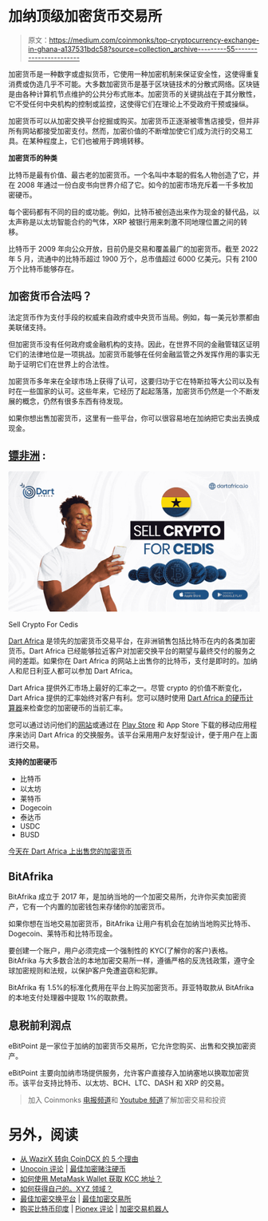 # 加纳顶级加密货币交易所

> 原文：<https://medium.com/coinmonks/top-cryptocurrency-exchange-in-ghana-a137531bdc58?source=collection_archive---------55----------------------->

加密货币是一种数字或虚拟货币，它使用一种加密机制来保证安全性，这使得重复消费或伪造几乎不可能。大多数加密货币是基于区块链技术的分散式网络。区块链是由各种计算机节点维护的公共分布式账本。加密货币的关键挑战在于其分散性，它不受任何中央机构的控制或监控，这使得它们在理论上不受政府干预或操纵。

加密货币可以从加密交换平台挖掘或购买。加密货币正逐渐被零售店接受，但并非所有网站都接受加密支付。然而，加密价值的不断增加使它们成为流行的交易工具。在某种程度上，它们也被用于跨境转移。

**加密货币的种类**

比特币是最有价值、最古老的加密货币。一个名叫中本聪的假名人物创造了它，并在 2008 年通过一份白皮书向世界介绍了它。如今的加密市场充斥着一千多枚加密硬币。

每个密码都有不同的目的或功能。例如，比特币被创造出来作为现金的替代品，以太声称是以太坊智能合约的气体，XRP 被银行用来刺激不同地理位置之间的转移。

比特币于 2009 年向公众开放，目前仍是交易和覆盖最广的加密货币。截至 2022 年 5 月，流通中的比特币超过 1900 万个，总市值超过 6000 亿美元。只有 2100 万个比特币能够存在。

## **加密货币合法吗？**

法定货币作为支付手段的权威来自政府或中央货币当局。例如，每一美元钞票都由美联储支持。

但加密货币没有任何政府或金融机构的支持。因此，在世界不同的金融管辖区证明它们的法律地位是一项挑战。加密货币能够在任何金融监管之外发挥作用的事实无助于证明它们在世界上的合法性。

加密货币多年来在全球市场上获得了认可，这要归功于它在特斯拉等大公司以及有时在一些国家的认可。这些年来，它经历了起起落落，加密货币仍然是一个不断发展的概念，仍然有很多东西有待发现。

如果你想出售加密货币，这里有一些平台，你可以很容易地在加纳把它卖出去换成现金。

## [**镖非洲**](http://dartafrica.io) :

![](img/1d6536284426ff05ec08a9878bf90bde.png)

Sell Crypto For Cedis

[Dart Africa](http://dartafrica.io/) 是领先的加密货币交易平台，在非洲销售包括比特币在内的各类加密货币。Dart Africa 已经能够拉近客户对加密交换平台的期望与最终交付的服务之间的差距。如果你在 Dart Africa 的网站上出售你的比特币，支付是即时的。加纳人和尼日利亚人都可以参加 Dart Africa。

Dart Africa 提供外汇市场上最好的汇率之一。尽管 crypto 的价值不断变化，Dart Africa 提供的汇率始终对客户有利。您可以随时使用 [Dart Africa 的硬币计算器](https://dartafrica.io/coincalculator)来检查您的加密硬币的当前汇率。

您可以通过访问他们的[网站](http://dartafrica.io)或通过在 [Play Store](https://play.google.com/store/apps/details?id=com.dartafrica&hl=en_US&gl=US) 和 App Store 下载的移动应用程序来访问 Dart Africa 的交换服务。该平台采用用户友好型设计，便于用户在上面进行交易。

**支持的加密硬币**

*   比特币
*   以太坊
*   莱特币
*   Dogecoin
*   泰达币
*   USDC
*   BUSD

[今天在 Dart Africa 上出售您的加密货币](http://dartafrica.io)

## **BitAfrika**

BitAfrika 成立于 2017 年，是加纳当地的一个加密交易所，允许你买卖加密资产，它有一个内置的加密钱包来存储你的加密货币。

如果你想在当地交易加密货币，BitAfrika 让用户有机会在加纳当地购买比特币、Dogecoin、莱特币和比特币现金。

要创建一个账户，用户必须完成一个强制性的 KYC(了解你的客户)表格。BitAfrika 与大多数合法的本地加密交易所一样，遵循严格的反洗钱政策，遵守全球加密规则和法规，以保护客户免遭盗窃和犯罪。

BitAfrika 有 1.5%的标准化费用在平台上购买加密货币。菲亚特取款从 BitAfrika 的本地支付处理器中提取 1%的取款费。

## **息税前利润点**

eBitPoint 是一家位于加纳的加密货币交易所，它允许您购买、出售和交换加密资产。

eBitPoint 主要向加纳市场提供服务，允许客户直接存入加纳塞地以换取加密货币。该平台支持比特币、以太坊、BCH、LTC、DASH 和 XRP 的交易。

> 加入 Coinmonks [电报频道](https://t.me/coincodecap)和 [Youtube 频道](https://www.youtube.com/c/coinmonks/videos)了解加密交易和投资

# 另外，阅读

*   [从 WazirX 转向 CoinDCX 的 5 个理由](https://coincodecap.com/reasons-to-switch-from-wazirx-to-coindcx)
*   [Unocoin 评论](https://coincodecap.com/unocoin-review) | [最佳加密赌注硬币](https://coincodecap.com/best-crypto-staking-coins)
*   [如何使用 MetaMask Wallet 获取 KCC 地址？](https://coincodecap.com/kcc-address-metamask)
*   [如何获得自己的。XYZ 领域？](https://coincodecap.com/xyz-domain)
*   [最佳加密交换平台](https://coincodecap.com/best-crypto-swap-platforms) | [最佳加密交易所](https://coincodecap.com/crypto-exchange)
*   [购买比特币印度](/coinmonks/buy-bitcoin-in-india-feb50ddfef94) | [Pionex 评论](/coinmonks/pionex-review-exchange-with-crypto-trading-bot-1e459d0191ea) | [加密交易机器人](/coinmonks/crypto-trading-bot-c2ffce8acb2a)
